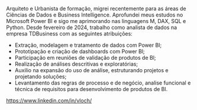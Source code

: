 Arquiteto e Urbanista de formação, migrei recentemente para as áreas de Ciências de Dados e Business Intelligence. Aprofundei meus estudos no Microsoft Power BI e sigo me aprimorando nas linguagens M, DAX, SQL e Python.
Desde fevereiro de 2024, trabalho como analista de dados na empresa TDBusiness com as seguintes atribuições:
- Extração, modelagem e tratamento de dados com Power BI;
- Prototipação e criação de dashboards com Power Bl;
- Participação em reuniões de validação de produtos de Bl;
- Realização de análises descritivas e exploratórias;
- Auxilio na expansão do uso de análise, estruturando projetos e projetando soluções;
- Levantamento das regras de processo e de negócio, analise funcional e técnica de requisitos para desenvolvimento de produtos de Bl.

https://www.linkedin.com/in/vloch/

<!---
victorloch/victorloch is a ✨ special ✨ repository because its `README.md` (this file) appears on your GitHub profile.
You can click the Preview link to take a look at your changes.
--->
